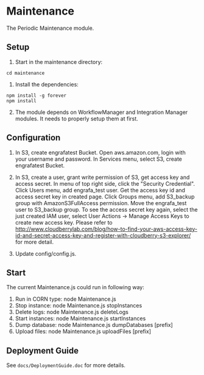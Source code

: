 Maintenance
================

The Periodic Maintenance module.

## Setup

1. Start in the maintenance directory:

  ```
  cd maintenance
  ```
1. Install the dependencies:

  ```
  npm install -g forever
  npm install
  ```
2. The module depends on WorkflowManager and Integration Manager modules. It needs to properly setup them at first.

## Configuration
1. In S3, create engrafatest Bucket.
    Open aws.amazon.com, login with your username and password.
    In Services menu, select S3, create engrafatest Bucket.

2. In S3, create a user, grant write permission of S3, get access key and access secret.
    In menu of top right side, click the "Security Credential".
    Click Users menu, add engrafa_test user. Get the access key id and access secret key in created page.
    Click Groups menu, add S3_backup group with AmazonS3FullAccess permission.
    Move the engrafa_test user to S3_backup group.
    To see the access secret key again, select the just created IAM user, select User Actions -> Manage Access Keys to create new access key. Please refer to http://www.cloudberrylab.com/blog/how-to-find-your-aws-access-key-id-and-secret-access-key-and-register-with-cloudberry-s3-explorer/ for more detail.

3. Update config/config.js.

## Start
The current Maintenance.js could run in following way:
1. Run in CORN type:
    node Maintenance.js
2. Stop instance:
    node Maintenance.js stopInstances
3. Delete logs:
    node Maintenance.js deleteLogs
4. Start instances:
    node Maintenance.js startInstances
5. Dump database:
    node Maintenance.js dumpDatabases [prefix]
6. Upload files:
    node Maintenance.js uploadFiles [prefix]

## Deployment Guide
See `docs/DeploymentGuide.doc` for more details.
